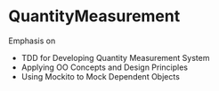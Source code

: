 # QuantityMeasurement
Emphasis on
- TDD for Developing Quantity Measurement System
- Applying OO Concepts and Design Principles
- Using Mockito to Mock Dependent Objects
